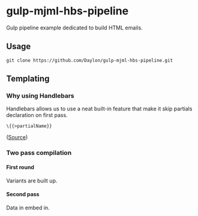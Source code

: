 # gulp-mjml-hbs-pipeline
Gulp pipeline example dedicated to build HTML emails.

## Usage

```
git clone https://github.com/Daylon/gulp-mjml-hbs-pipeline.git
```

## Templating

### Why using Handlebars

Handlebars allows us to use a neat built-in feature that make it skip partials declaration on first pass.

`\{{>partialName}}`

([Source](https://stackoverflow.com/questions/22249235/render-double-curly-brackets-inside-handlebars-partial))

### Two pass compilation

#### First round

Variants are built up.

#### Second pass

Data in embed in.


